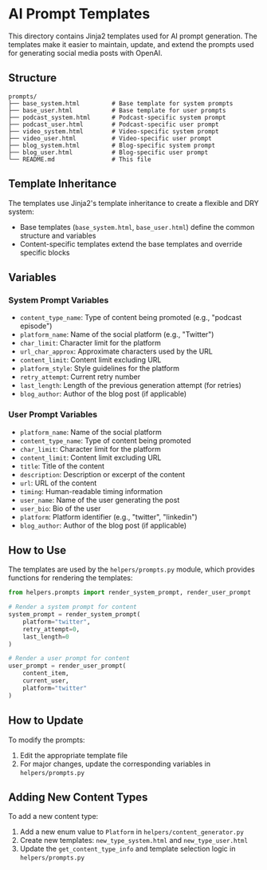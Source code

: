 # AI Prompt Templates

This directory contains Jinja2 templates used for AI prompt generation. The templates make it easier to maintain, update, and extend the prompts used for generating social media posts with OpenAI.

## Structure

```
prompts/
├── base_system.html         # Base template for system prompts
├── base_user.html           # Base template for user prompts
├── podcast_system.html      # Podcast-specific system prompt
├── podcast_user.html        # Podcast-specific user prompt
├── video_system.html        # Video-specific system prompt
├── video_user.html          # Video-specific user prompt
├── blog_system.html         # Blog-specific system prompt
├── blog_user.html           # Blog-specific user prompt
└── README.md                # This file
```

## Template Inheritance

The templates use Jinja2's template inheritance to create a flexible and DRY system:

- Base templates (`base_system.html`, `base_user.html`) define the common structure and variables
- Content-specific templates extend the base templates and override specific blocks

## Variables

### System Prompt Variables

- `content_type_name`: Type of content being promoted (e.g., "podcast episode")
- `platform_name`: Name of the social platform (e.g., "Twitter")
- `char_limit`: Character limit for the platform
- `url_char_approx`: Approximate characters used by the URL
- `content_limit`: Content limit excluding URL
- `platform_style`: Style guidelines for the platform
- `retry_attempt`: Current retry number
- `last_length`: Length of the previous generation attempt (for retries)
- `blog_author`: Author of the blog post (if applicable)

### User Prompt Variables

- `platform_name`: Name of the social platform
- `content_type_name`: Type of content being promoted
- `char_limit`: Character limit for the platform
- `content_limit`: Content limit excluding URL
- `title`: Title of the content
- `description`: Description or excerpt of the content
- `url`: URL of the content
- `timing`: Human-readable timing information
- `user_name`: Name of the user generating the post
- `user_bio`: Bio of the user
- `platform`: Platform identifier (e.g., "twitter", "linkedin")
- `blog_author`: Author of the blog post (if applicable)

## How to Use

The templates are used by the `helpers/prompts.py` module, which provides functions for rendering the templates:

```python
from helpers.prompts import render_system_prompt, render_user_prompt

# Render a system prompt for content
system_prompt = render_system_prompt(
    platform="twitter",
    retry_attempt=0,
    last_length=0
)

# Render a user prompt for content
user_prompt = render_user_prompt(
    content_item,
    current_user,
    platform="twitter"
)
```

## How to Update

To modify the prompts:

1. Edit the appropriate template file
2. For major changes, update the corresponding variables in `helpers/prompts.py`

## Adding New Content Types

To add a new content type:

1. Add a new enum value to `Platform` in `helpers/content_generator.py`
2. Create new templates: `new_type_system.html` and `new_type_user.html`
3. Update the `get_content_type_info` and template selection logic in `helpers/prompts.py` 